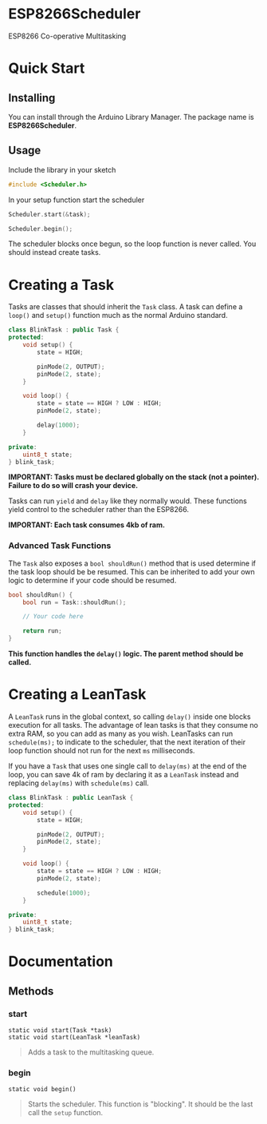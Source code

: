 # ESP8266Scheduler

ESP8266 Co-operative Multitasking

# Quick Start

## Installing

You can install through the Arduino Library Manager. The package name is
**ESP8266Scheduler**.

## Usage

Include the library in your sketch

```cpp
#include <Scheduler.h>
```

In your setup function start the scheduler

```cpp
Scheduler.start(&task);

Scheduler.begin();
```

The scheduler blocks once begun, so the loop function is never called. You should instead create tasks.

# Creating a Task

Tasks are classes that should inherit the ```Task``` class. A task can define a ```loop()``` and ```setup()``` function
much as the normal Arduino standard.

```cpp
class BlinkTask : public Task {
protected:
    void setup() {
        state = HIGH;

        pinMode(2, OUTPUT);
        pinMode(2, state);
    }

    void loop() {
        state = state == HIGH ? LOW : HIGH;
        pinMode(2, state);

        delay(1000);
    }

private:
    uint8_t state;
} blink_task;
```

**IMPORTANT: Tasks must be declared globally on the stack (not a pointer). Failure to do so will crash your device.**

Tasks can run ```yield``` and ```delay``` like they normally would. These functions yield control to the scheduler
rather than the ESP8266.

**IMPORTANT: Each task consumes 4kb of ram.**

### Advanced Task Functions

The ```Task``` also exposes a ```bool shouldRun()``` method that is used determine if the task loop
should be be resumed. This can be inherited to add your own logic to determine if your code should be resumed.

```cpp
bool shouldRun() {
    bool run = Task::shouldRun();

    // Your code here

    return run;
}
```

**This function handles the ```delay()``` logic. The parent method should be called.**

# Creating a LeanTask

A ```LeanTask``` runs in the global context, so calling ```delay()```  inside one blocks execution for all tasks. The advantage of lean tasks is that they consume no extra RAM, so you can add as many as you wish.
LeanTasks can run ```schedule(ms);``` to indicate to the scheduler, that the next iteration of their loop function should not run for the next `ms` milliseconds.

If you have a ```Task``` that uses one single call to `delay(ms)` at the end of the loop, you can save 4k of ram by declaring it as a ```LeanTask``` instead and replacing `delay(ms)` with `schedule(ms)` call.

```cpp
class BlinkTask : public LeanTask {
protected:
    void setup() {
        state = HIGH;

        pinMode(2, OUTPUT);
        pinMode(2, state);
    }

    void loop() {
        state = state == HIGH ? LOW : HIGH;
        pinMode(2, state);

        schedule(1000);
    }

private:
    uint8_t state;
} blink_task;
```


# Documentation

## Methods

### start
```
static void start(Task *task)
static void start(LeanTask *leanTask)
```
> Adds a task to the multitasking queue.

### begin
```
static void begin()
```
> Starts the scheduler. This function is "blocking". It should be the last call the ```setup``` function.
